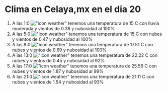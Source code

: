 # Clima en Celaya,mx en el dia 20

1. A las 1:0 !["icon weather"](http://openweathermap.org/img/w/10n.png) tenemos una temperatura de 15 C con lluvia moderada y  vientos de 0.38 y nubosidad al 100%
1. A las 5:0 !["icon weather"](http://openweathermap.org/img/w/04n.png) tenemos una temperatura de 15 C con nubes y  vientos de 0.47 y nubosidad al 100%
1. A las 9:0 !["icon weather"](http://openweathermap.org/img/w/04d.png) tenemos una temperatura de 17.51 C con nubes y  vientos de 0.69 y nubosidad al 100%
1. A las 13:0 !["icon weather"](http://openweathermap.org/img/w/04d.png) tenemos una temperatura de 22.22 C con nubes y  vientos de 0.45 y nubosidad al 92%
1. A las 17:0 !["icon weather"](http://openweathermap.org/img/w/04d.png) tenemos una temperatura de 25.56 C con nubes y  vientos de 1.87 y nubosidad al 99%
1. A las 21:0 !["icon weather"](http://openweathermap.org/img/w/04n.png) tenemos una temperatura de 21.11 C con nubes y  vientos de 1.54 y nubosidad al 93%
